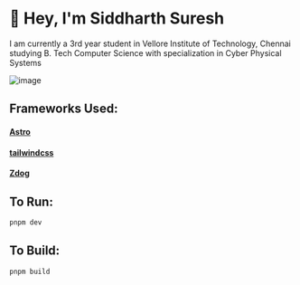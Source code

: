 # 🚀 Hey, I'm Siddharth Suresh
I am currently a 3rd year student in Vellore Institute of Technology, Chennai studying B. Tech Computer Science with specialization in Cyber Physical Systems

![image](https://user-images.githubusercontent.com/83594610/196921154-4e0f38a3-b6f3-4f65-93fc-b5322366f36f.png)

## Frameworks Used:
#### [Astro](https://astro.build/)
#### [tailwindcss](https://tailwindcss.com)
#### [Zdog](https://zzz.dog)

## To Run:

```bash
pnpm dev
```

## To Build:

```bash
pnpm build
```
